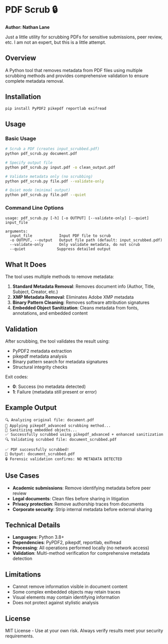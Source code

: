 # PDF Scrub 🔒

**Author: Nathan Lane**

Just a little utility for scrubbing PDFs for sensitive submissions, peer review, etc. I am not an expert, but this is a little attempt.

## Overview

A Python tool that removes metadata from PDF files using multiple scrubbing methods and provides comprehensive validation to ensure complete metadata removal.

## Installation

```bash
pip install PyPDF2 pikepdf reportlab exifread
```

## Usage

### Basic Usage
```bash
# Scrub a PDF (creates input_scrubbed.pdf)
python pdf_scrub.py document.pdf

# Specify output file
python pdf_scrub.py input.pdf -o clean_output.pdf

# Validate metadata only (no scrubbing)
python pdf_scrub.py file.pdf --validate-only

# Quiet mode (minimal output)
python pdf_scrub.py file.pdf --quiet
```

### Command Line Options
```
usage: pdf_scrub.py [-h] [-o OUTPUT] [--validate-only] [--quiet] input_file

arguments:
  input_file            Input PDF file to scrub
  -o OUTPUT, --output   Output file path (default: input_scrubbed.pdf)
  --validate-only       Only validate metadata, do not scrub
  --quiet              Suppress detailed output
```

## What It Does

The tool uses multiple methods to remove metadata:

1. **Standard Metadata Removal**: Removes document info (Author, Title, Subject, Creator, etc.)
2. **XMP Metadata Removal**: Eliminates Adobe XMP metadata
3. **Binary Pattern Cleaning**: Removes software attribution signatures
4. **Embedded Object Sanitization**: Cleans metadata from fonts, annotations, and embedded content

## Validation

After scrubbing, the tool validates the result using:
- PyPDF2 metadata extraction
- pikepdf metadata analysis  
- Binary pattern search for metadata signatures
- Structural integrity checks

Exit codes:
- **0**: Success (no metadata detected)
- **1**: Failure (metadata still present or error)

## Example Output

```
🔍 Analyzing original file: document.pdf
🔧 Applying pikepdf_advanced scrubbing method...
🧹 Sanitizing embedded objects...
✅ Successfully scrubbed using pikepdf_advanced + enhanced sanitization
🔍 Validating scrubbed file: document_scrubbed.pdf

✅ PDF successfully scrubbed!
📁 Output: document_scrubbed.pdf
🔒 Forensic validation confirms: NO METADATA DETECTED
```

## Use Cases

- **Academic submissions**: Remove identifying metadata before peer review
- **Legal documents**: Clean files before sharing in litigation
- **Privacy protection**: Remove authorship traces from documents
- **Corporate security**: Strip internal metadata before external sharing

## Technical Details

- **Languages**: Python 3.8+
- **Dependencies**: PyPDF2, pikepdf, reportlab, exifread
- **Processing**: All operations performed locally (no network access)
- **Validation**: Multi-method verification for comprehensive metadata detection

## Limitations

- Cannot remove information visible in document content
- Some complex embedded objects may retain traces
- Visual elements may contain identifying information
- Does not protect against stylistic analysis

## License

MIT License - Use at your own risk. Always verify results meet your security requirements.
